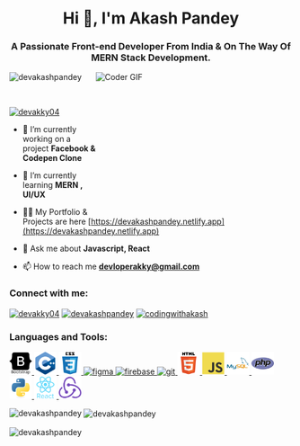 <h1 align="center">Hi 👋, I'm Akash Pandey</h1>
<h3 align="center">A Passionate Front-end Developer From India & On The Way Of MERN Stack Development.</h3>
<img alt="Coder GIF" height=250 width=350 align="right" src="https://cdn.dribbble.com/users/730703/screenshots/6581243/avento.gif" />

<p align="left"> <img src="https://komarev.com/ghpvc/?username=devakashpandey&label=Profile%20views&color=0e75b6&style=flat" alt="devakashpandey" /> </p>
<br/>
<p align="left"> <a href="https://twitter.com/devakky04" target="blank"><img src="https://img.shields.io/twitter/follow/devakky04?logo=twitter&style=for-the-badge" alt="devakky04" /></a> </p>

- 🔭 I’m currently working on a project **Facebook & Codepen Clone**

- 🌱 I’m currently learning **MERN , UI/UX**

- 👨‍💻 My Portfolio & Projects are here [https://devakashpandey.netlify.app](https://devakashpandey.netlify.app)

- 💬 Ask me about **Javascript, React**

- 📫 How to reach me **devloperakky@gmail.com**

<h3 align="left">Connect with me:</h3>
<p align="left">
<a href="https://twitter.com/devakky04" target="blank"><img align="center" src="https://raw.githubusercontent.com/rahuldkjain/github-profile-readme-generator/master/src/images/icons/Social/twitter.svg" alt="devakky04" height="30" width="40" /></a>
<a href="https://linkedin.com/in/devakashpandey" target="blank"><img align="center" src="https://raw.githubusercontent.com/rahuldkjain/github-profile-readme-generator/master/src/images/icons/Social/linked-in-alt.svg" alt="devakashpandey" height="30" width="40" /></a>
<a href="https://instagram.com/codingwithakash" target="blank"><img align="center" src="https://raw.githubusercontent.com/rahuldkjain/github-profile-readme-generator/master/src/images/icons/Social/instagram.svg" alt="codingwithakash" height="30" width="40" /></a>
</p>

<h3 align="left">Languages and Tools:</h3>
<p align="left"> <a href="https://getbootstrap.com" target="_blank" rel="noreferrer"> <img src="https://raw.githubusercontent.com/devicons/devicon/master/icons/bootstrap/bootstrap-plain-wordmark.svg" alt="bootstrap" width="40" height="40"/> </a> <a href="https://www.w3schools.com/cpp/" target="_blank" rel="noreferrer"> <img src="https://raw.githubusercontent.com/devicons/devicon/master/icons/cplusplus/cplusplus-original.svg" alt="cplusplus" width="40" height="40"/> </a> <a href="https://www.w3schools.com/css/" target="_blank" rel="noreferrer"> <img src="https://raw.githubusercontent.com/devicons/devicon/master/icons/css3/css3-original-wordmark.svg" alt="css3" width="40" height="40"/> </a> <a href="https://www.figma.com/" target="_blank" rel="noreferrer"> <img src="https://www.vectorlogo.zone/logos/figma/figma-icon.svg" alt="figma" width="40" height="40"/> </a> <a href="https://firebase.google.com/" target="_blank" rel="noreferrer"> <img src="https://www.vectorlogo.zone/logos/firebase/firebase-icon.svg" alt="firebase" width="40" height="40"/> </a> <a href="https://git-scm.com/" target="_blank" rel="noreferrer"> <img src="https://www.vectorlogo.zone/logos/git-scm/git-scm-icon.svg" alt="git" width="40" height="40"/> </a> <a href="https://www.w3.org/html/" target="_blank" rel="noreferrer"> <img src="https://raw.githubusercontent.com/devicons/devicon/master/icons/html5/html5-original-wordmark.svg" alt="html5" width="40" height="40"/> </a> <a href="https://developer.mozilla.org/en-US/docs/Web/JavaScript" target="_blank" rel="noreferrer"> <img src="https://raw.githubusercontent.com/devicons/devicon/master/icons/javascript/javascript-original.svg" alt="javascript" width="40" height="40"/> </a> <a href="https://www.mysql.com/" target="_blank" rel="noreferrer"> <img src="https://raw.githubusercontent.com/devicons/devicon/master/icons/mysql/mysql-original-wordmark.svg" alt="mysql" width="40" height="40"/> </a> <a href="https://www.php.net" target="_blank" rel="noreferrer"> <img src="https://raw.githubusercontent.com/devicons/devicon/master/icons/php/php-original.svg" alt="php" width="40" height="40"/> </a> <a href="https://www.python.org" target="_blank" rel="noreferrer"> <img src="https://raw.githubusercontent.com/devicons/devicon/master/icons/python/python-original.svg" alt="python" width="40" height="40"/> </a> <a href="https://reactjs.org/" target="_blank" rel="noreferrer"> <img src="https://raw.githubusercontent.com/devicons/devicon/master/icons/react/react-original-wordmark.svg" alt="react" width="40" height="40"/> </a> <a href="https://redux.js.org" target="_blank" rel="noreferrer"> <img src="https://raw.githubusercontent.com/devicons/devicon/master/icons/redux/redux-original.svg" alt="redux" width="40" height="40"/> </a> </p>

<p><img align="left" src="https://github-readme-stats.vercel.app/api/top-langs?username=devakashpandey&show_icons=true&locale=en&layout=compact" alt="devakashpandey" /></p>

<p>&nbsp;<img align="center" src="https://github-readme-stats.vercel.app/api?username=devakashpandey&show_icons=true&locale=en" alt="devakashpandey" /></p>

<p><img align="center" src="https://github-readme-streak-stats.herokuapp.com/?user=devakashpandey&" alt="devakashpandey" /></p>
